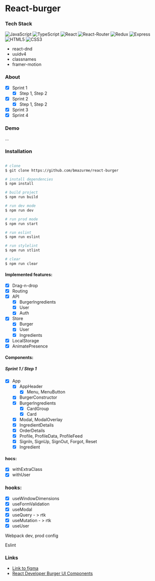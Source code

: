 # React-burger

### Tech Stack
![JavaScript](https://img.shields.io/badge/-JavaScript-black?style=flat-square&logo=javascript)
![TypeScript](https://img.shields.io/badge/-TypeScript-black?style=flat-square&logo=typescript)
![React](https://img.shields.io/badge/-React-black?style=flat-square&logo=react)
![React-Router](https://img.shields.io/badge/-ReactRouter-black?style=flat-square&logo=reactrouter)
![Redux](https://img.shields.io/badge/-Redux-black?style=flat-square&logo=redux)
![Express](https://img.shields.io/badge/-Express-black?style=flat-square&logo=express)
![HTML5](https://img.shields.io/badge/-HTML5-black?style=flat-square&logo=html5&logoColor=white)
![CSS3](https://img.shields.io/badge/-CSS3-black?style=flat-square&logo=css3)

- react-dnd
- uuidv4
- classnames
- framer-motion

### About
- [X] Sprint 1
  - [X] Step 1, Step 2
- [X] Sprint 2
  - [X] Step 1, Step 2
- [X] Sprint 3
- [X] Sprint 4

### Demo
...

### Installation
```bash

# clone
$ git clone https://github.com/bmazurme/react-burger

# install dependencies
$ npm install

# build project
$ npm run build

# run dev mode
$ npm run dev

# run prod mode
$ npm run start

# run eslint
$ npm run eslint

# run stylelint
$ npm run stlint

# clear
$ npm run clear
```

#### Implemented features:
- [X] Drag-n-drop
- [X] Routing
- [X] API
  - [X] BurgerIngredients
  - [X] User
  - [X] Auth
- [X] Store
  - [X] Burger
  - [X] User
  - [X] Ingredients 
- [X] LocalStorage
- [X] AnimatePresence

#### Components:
##### Sprint 1 / Step 1
- [X] App
  - [X] AppHeader
    - [X] Menu, MenuButton
  - [X] BurgerConstructor
  - [X] BurgerIngredients
    - [X] CardGroup
    - [X] Card
  - [X] Modal, ModalOverlay
  - [X] IngredientDetails
  - [X] OrderDetails
  - [X] Profile, ProfileData, ProfileFeed
  - [X] SignIn, SignUp, SignOut, Forgot, Reset
  - [X] Ingredient

#### hocs:
- [X] withExtraClass
- [X] withUser

### hooks:
- [X] useWindowDimensions
- [X] useFormValidation
- [X] useModal
- [X] useQuery - > rtk
- [X] useMutation - > rtk
- [X] useUser

Webpack dev, prod config

Eslint

### Links
* [Link to figma](https://www.figma.com/file/zFGN2O5xktHl9VmoOieq5E/React-_-%D0%9F%D1%80%D0%BE%D0%B5%D0%BA%D1%82%D0%BD%D1%8B%D0%B5-%D0%B7%D0%B0%D0%B4%D0%B0%D1%87%D0%B8_external_link)
* [React Developer Burger UI Components](https://yandex-practicum.github.io/react-developer-burger-ui-components/docs/)
